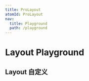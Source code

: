 ```yaml
---
title: ProLayout
atomId: ProLayout
nav:
  title: Playground
  path: /playground
---
```


# Layout Playground

## Layout 自定义

<code src="../../packages/layout/src/demos/dynamic-settings.tsx"  background="var(--main-bg-color)" iframe="500" title="属性展示"></code>
